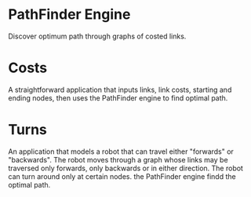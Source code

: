# PathFinder Engine
Discover optimum path through graphs of costed links.  

# Costs
A straightforward application that inputs links, link costs, starting and ending nodes, then uses the PathFinder engine to find optimal path.

# Turns
An application that models a robot that can travel either "forwards" or "backwards". The robot moves through a graph whose links may be traversed only forwards, only backwards or in either direction. The robot can turn around only at certain nodes.  the PathFinder engine findd the optimal path.

